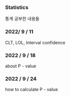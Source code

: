 ### Statistics

통계 공부한 내용들


### 2022/ 9 / 11

CLT, LOL, Interval confidence


### 2022 / 9 / 18

about P - value

### 2022 / 9 / 24

how to calculate P - value
